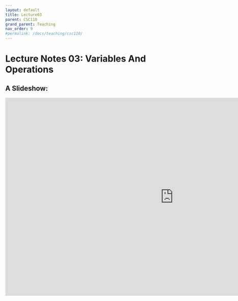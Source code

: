 ```yaml
---
layout: default
title: Lecture03
parent: CSC110
grand_parent: Teaching
nav_order: 9
#permalink: /docs/teaching/csc110/
---  
```

  

Lecture Notes 03: Variables And Operations
===========================================



A Slideshow:
---------------


<iframe src="https://docs.google.com/presentation/d/e/2PACX-1vSlGGuOyG2Fgwhdchfa0gEM3y9Q9DJyrMqRXwI9WkRfeuHT540IxVLS3waW827Qyxzoj5Ajb1v7ixwn/embed?start=false&loop=false&delayms=60000" frameborder="0" width="1055" height="623" allowfullscreen="true" mozallowfullscreen="true" webkitallowfullscreen="true"></iframe>